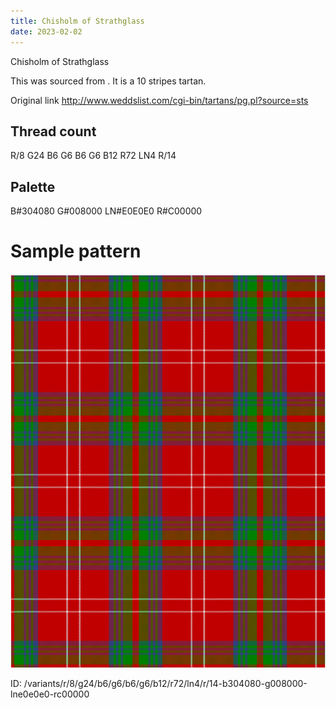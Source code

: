 ```yaml
---
title: Chisholm of Strathglass
date: 2023-02-02
---
```

Chisholm of Strathglass

This was sourced from <no value>.  It is a 10 stripes tartan.

Original link http://www.weddslist.com/cgi-bin/tartans/pg.pl?source=sts

## Thread count
R/8 G24 B6 G6 B6 G6 B12 R72 LN4 R/14

## Palette
B#304080 G#008000 LN#E0E0E0 R#C00000

# Sample pattern

![Tartan detail](tartan.png "R/8 G24 B6 G6 B6 G6 B12 R72 LN4 R/14 tartan")

ID: /variants/r/8/g24/b6/g6/b6/g6/b12/r72/ln4/r/14-b304080-g008000-lne0e0e0-rc00000